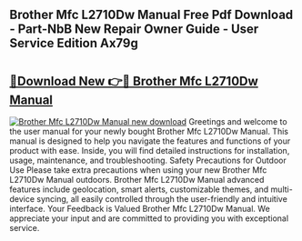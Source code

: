 ## Brother Mfc L2710Dw Manual Free Pdf Download - Part-NbB New Repair Owner Guide - User Service Edition Ax79g

# <h2><a href="http://bc4579.oget.top/?id=Brother+Mfc+L2710Dw+Manual">🔗Download New 👉🔴 Brother Mfc L2710Dw Manual</a></h2>

[![Brother Mfc L2710Dw Manual new download](https://i.imgur.com/5g1atiW.png)](http://bc4579.oget.top/?id=Brother+Mfc+L2710Dw+Manual)
Greetings and welcome to the user manual for your newly bought Brother Mfc L2710Dw Manual. This manual is designed to help you navigate the features and functions of your product with ease. Inside, you will find detailed instructions for installation, usage, maintenance, and troubleshooting. Safety Precautions for Outdoor Use Please take extra precautions when using your new Brother Mfc L2710Dw Manual outdoors. Brother Mfc L2710Dw Manual advanced features include geolocation, smart alerts, customizable themes, and multi-device syncing, all easily controlled through the user-friendly and intuitive interface. Your Feedback is Valued Brother Mfc L2710Dw Manual. We appreciate your input and are committed to providing you with exceptional service.
